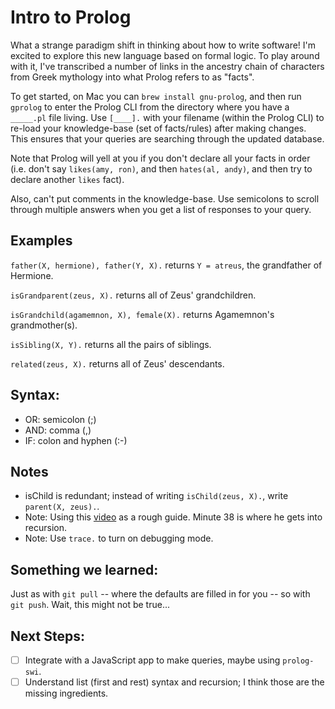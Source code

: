 # Intro to Prolog
What a strange paradigm shift in thinking about how to write software! I'm excited to explore this new language based on formal logic. To play around with it, I've transcribed a number of links in the ancestry chain of characters from Greek mythology into what Prolog refers to as "facts".

To get started, on Mac you can `brew install gnu-prolog`, and then run `gprolog` to enter the Prolog CLI from the directory where you have a `_____.pl` file living. Use `[____].` with your filename (within the Prolog CLI) to re-load your knowledge-base (set of facts/rules) after making changes. This ensures that your queries are searching through the updated database.

Note that Prolog will yell at you if you don't declare all your facts in order (i.e. don't say `likes(amy, ron)`, and then `hates(al, andy)`, and then try to declare another `likes` fact).

Also, can't put comments in the knowledge-base. Use semicolons to scroll through multiple answers when you get a list of responses to your query.

## Examples
`father(X, hermione), father(Y, X).` returns `Y = atreus`, the grandfather of Hermione.

`isGrandparent(zeus, X).` returns all of Zeus' grandchildren.

`isGrandchild(agamemnon, X), female(X).` returns Agamemnon's grandmother(s).

`isSibling(X, Y).` returns all the pairs of siblings.

`related(zeus, X).` returns all of Zeus' descendants.

## Syntax:
- OR: semicolon (;)
- AND: comma (,)
- IF: colon and hyphen (:-)

## Notes
- isChild is redundant; instead of writing `isChild(zeus, X).`, write `parent(X, zeus).`.
- Note: Using this [video](https://www.youtube.com/watch?v=SykxWpFwMGs) as a rough guide. Minute 38 is where he gets into recursion.
- Note: Use `trace.` to turn on debugging mode.

## Something we learned:
Just as with `git pull` -- where the defaults are filled in for you -- so with `git push`. Wait, this might not be true...

## Next Steps:
- [ ] Integrate with a JavaScript app to make queries, maybe using `prolog-swi`.
- [ ] Understand list (first and rest) syntax and recursion; I think those are the missing ingredients.
